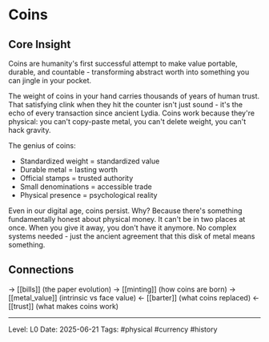 # Coins

## Core Insight
Coins are humanity's first successful attempt to make value portable, durable, and countable - transforming abstract worth into something you can jingle in your pocket.

The weight of coins in your hand carries thousands of years of human trust. That satisfying clink when they hit the counter isn't just sound - it's the echo of every transaction since ancient Lydia. Coins work because they're physical: you can't copy-paste metal, you can't delete weight, you can't hack gravity.

The genius of coins:
- Standardized weight = standardized value
- Durable metal = lasting worth
- Official stamps = trusted authority
- Small denominations = accessible trade
- Physical presence = psychological reality

Even in our digital age, coins persist. Why? Because there's something fundamentally honest about physical money. It can't be in two places at once. When you give it away, you don't have it anymore. No complex systems needed - just the ancient agreement that this disk of metal means something.

## Connections
→ [[bills]] (the paper evolution)
→ [[minting]] (how coins are born)
→ [[metal_value]] (intrinsic vs face value)
← [[barter]] (what coins replaced)
← [[trust]] (what makes coins work)

---
Level: L0
Date: 2025-06-21
Tags: #physical #currency #history